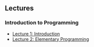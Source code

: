 ## Lectures

### Introduction to Programming

* [Lecture 1: Introduction](https://docs.google.com/presentation/d/1xUvfcyerZ-XfdhkmkOgr2W8RvNet26WtWdRZl3UQJtw/edit?usp=sharing)
* [Lecture 2: Elementary Programming](https://docs.google.com/presentation/d/1Fu6u9YXViWupODSHs0cxkybdGXp_NMLPyU2BSD-yUVA/edit?usp=sharing)
